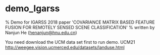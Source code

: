 # demo_Igarss


% Demo for IGARSS 2018 paper 'COVARIANCE MATRIX BASED FEATURE FUSION FOR REMOTELY SENSED SCENE CLASSIFICATION'
% written by Nanjun He (henanjun@hnu.edu.cn)

You need download the UCM data set first to run demo. UCM21 http://weegee.vision.ucmerced.edu/datasets/landuse.html 
